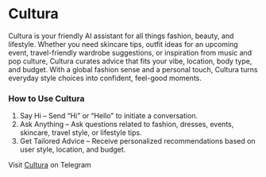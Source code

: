 # Cultura
Cultura is your friendly AI assistant for all things fashion, beauty, and lifestyle. Whether you need skincare tips, outfit ideas for an upcoming event, travel-friendly wardrobe suggestions, or inspiration from music and pop culture, Cultura curates advice that fits your vibe, location, body type, and budget. With a global fashion sense and a personal touch, Cultura turns everyday style choices into confident, feel-good moments.

### How to Use Cultura

1. Say Hi – Send “Hi” or “Hello” to initiate a conversation.
2. Ask Anything – Ask questions related to fashion, dresses, events, skincare, travel style, or lifestyle tips.
3. Get Tailored Advice – Receive personalized recommendations based on user style, location, and budget.

Visit [Cultura](https://t.me/auracurator_bot) on Telegram

